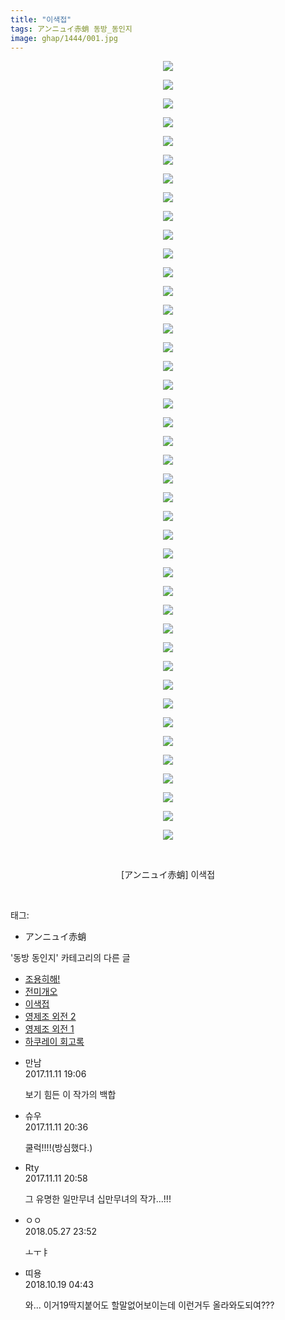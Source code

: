 ```yaml
---
title: "이색접"
tags: アンニュイ赤蛸 동방_동인지
image: ghap/1444/001.jpg
---
```

<div class="article">
<p style="text-align: center; clear: none; float: none;"><img src="{{ site.nasurl }}/ghap/1444/001.jpg"/></p>
<p style="text-align: center; clear: none; float: none;"><img src="{{ site.nasurl }}/ghap/1444/002.jpg"/></p>
<p style="text-align: center; clear: none; float: none;"><img src="{{ site.nasurl }}/ghap/1444/003.jpg"/></p>
<p style="text-align: center; clear: none; float: none;"><img src="{{ site.nasurl }}/ghap/1444/004.jpg"/></p>
<p style="text-align: center; clear: none; float: none;"><img src="{{ site.nasurl }}/ghap/1444/005.jpg"/></p>
<p style="text-align: center; clear: none; float: none;"><img src="{{ site.nasurl }}/ghap/1444/006.jpg"/></p>
<p style="text-align: center; clear: none; float: none;"><img src="{{ site.nasurl }}/ghap/1444/007.jpg"/></p>
<p style="text-align: center; clear: none; float: none;"><img src="{{ site.nasurl }}/ghap/1444/008.jpg"/></p>
<p style="text-align: center; clear: none; float: none;"><img src="{{ site.nasurl }}/ghap/1444/009.jpg"/></p>
<p style="text-align: center; clear: none; float: none;"><img src="{{ site.nasurl }}/ghap/1444/010.jpg"/></p>
<p style="text-align: center; clear: none; float: none;"><img src="{{ site.nasurl }}/ghap/1444/011.jpg"/></p>
<p style="text-align: center; clear: none; float: none;"><img src="{{ site.nasurl }}/ghap/1444/012.jpg"/></p>
<p style="text-align: center; clear: none; float: none;"><img src="{{ site.nasurl }}/ghap/1444/013.jpg"/></p>
<p style="text-align: center; clear: none; float: none;"><img src="{{ site.nasurl }}/ghap/1444/014.jpg"/></p>
<p style="text-align: center; clear: none; float: none;"><img src="{{ site.nasurl }}/ghap/1444/015.jpg"/></p>
<p style="text-align: center; clear: none; float: none;"><img src="{{ site.nasurl }}/ghap/1444/016.jpg"/></p>
<p style="text-align: center; clear: none; float: none;"><img src="{{ site.nasurl }}/ghap/1444/017.jpg"/></p>
<p style="text-align: center; clear: none; float: none;"><img src="{{ site.nasurl }}/ghap/1444/018.jpg"/></p>
<p style="text-align: center; clear: none; float: none;"><img src="{{ site.nasurl }}/ghap/1444/019.jpg"/></p>
<p style="text-align: center; clear: none; float: none;"><img src="{{ site.nasurl }}/ghap/1444/020.jpg"/></p>
<p style="text-align: center; clear: none; float: none;"><img src="{{ site.nasurl }}/ghap/1444/021.jpg"/></p>
<p style="text-align: center; clear: none; float: none;"><img src="{{ site.nasurl }}/ghap/1444/022.jpg"/></p>
<p style="text-align: center; clear: none; float: none;"><img src="{{ site.nasurl }}/ghap/1444/023.jpg"/></p>
<p style="text-align: center; clear: none; float: none;"><img src="{{ site.nasurl }}/ghap/1444/024.jpg"/></p>
<p style="text-align: center; clear: none; float: none;"><img src="{{ site.nasurl }}/ghap/1444/025.jpg"/></p>
<p style="text-align: center; clear: none; float: none;"><img src="{{ site.nasurl }}/ghap/1444/026.jpg"/></p>
<p style="text-align: center; clear: none; float: none;"><img src="{{ site.nasurl }}/ghap/1444/027.jpg"/></p>
<p style="text-align: center; clear: none; float: none;"><img src="{{ site.nasurl }}/ghap/1444/028.jpg"/></p>
<p style="text-align: center; clear: none; float: none;"><img src="{{ site.nasurl }}/ghap/1444/029.jpg"/></p>
<p style="text-align: center; clear: none; float: none;"><img src="{{ site.nasurl }}/ghap/1444/030.jpg"/></p>
<p style="text-align: center; clear: none; float: none;"><img src="{{ site.nasurl }}/ghap/1444/031.jpg"/></p>
<p style="text-align: center; clear: none; float: none;"><img src="{{ site.nasurl }}/ghap/1444/032.jpg"/></p>
<p style="text-align: center; clear: none; float: none;"><img src="{{ site.nasurl }}/ghap/1444/033.jpg"/></p>
<p style="text-align: center; clear: none; float: none;"><img src="{{ site.nasurl }}/ghap/1444/034.jpg"/></p>
<p style="text-align: center; clear: none; float: none;"><img src="{{ site.nasurl }}/ghap/1444/035.jpg"/></p>
<p style="text-align: center; clear: none; float: none;"><img src="{{ site.nasurl }}/ghap/1444/036.jpg"/></p>
<p style="text-align: center; clear: none; float: none;"><img src="{{ site.nasurl }}/ghap/1444/037.jpg"/></p>
<p style="text-align: center; clear: none; float: none;"><img src="{{ site.nasurl }}/ghap/1444/038.jpg"/></p>
<p style="text-align: center; clear: none; float: none;"><img src="{{ site.nasurl }}/ghap/1444/039.jpg"/></p>
<p style="text-align: center; clear: none; float: none;"><img src="{{ site.nasurl }}/ghap/1444/040.jpg"/></p>
<p style="text-align: center; clear: none; float: none;"><img src="{{ site.nasurl }}/ghap/1444/041.jpg"/></p>
<p style="text-align: center; clear: none; float: none;"><img src="{{ site.nasurl }}/ghap/1444/042.jpg"/></p>
<p style="text-align: center; clear: none; float: none;"><br/></p>
<p style="text-align: center; clear: none; float: none;">[アンニュイ赤蛸] 이색접</p>
<p><br/></p>
</div><div class="tagTrail">
<p>태그: </p>
<ul>
<li>アンニュイ赤蛸</li>
</ul>
</div><div class="another">
<p>'동방 동인지' 카테고리의 다른 글</p>
<ul>
<li><a href="/2016-08-09-ghap_1446">조용히해!</a></li>
<li><a href="/2016-08-09-ghap_1445">전미개오</a></li>
<li><a href="/2016-08-09-ghap_1444">이색접</a></li>
<li><a href="/2016-08-09-ghap_1443">영제조 외전 2</a></li>
<li><a href="/2016-08-09-ghap_1442">영제조 외전 1</a></li>
<li><a href="/2016-08-09-ghap_1441">하쿠레이 회고록</a></li>
</ul>
</div><div class="cb_module cb_fluid">
<div class="cb_wrt cb_profile">
<div class="comment">
<ul>
<li class="cb_thumb_off" id="comment15127318">
<div class="cb_comment_area">
<div class="cb_info_area">
<div class="cb_section">
<span class="cb_nick_name">만남</span>
</div>
<div class="cb_section">
<span class="cb_date">2017.11.11 19:06 </span>
</div>
</div>
<div class="cb_dsc_comment">
<p class="cb_dsc">
											보기 힘든 이 작가의 백합
										</p>
</div>
</div></li>
<li class="cb_thumb_off" id="comment15127368">
<div class="cb_comment_area">
<div class="cb_info_area">
<div class="cb_section">
<span class="cb_nick_name">슈우</span>
</div>
<div class="cb_section">
<span class="cb_date">2017.11.11 20:36 </span>
</div>
</div>
<div class="cb_dsc_comment">
<p class="cb_dsc">
											쿨럭!!!!(방심했다.)
										</p>
</div>
</div></li>
<li class="cb_thumb_off" id="comment15127378">
<div class="cb_comment_area">
<div class="cb_info_area">
<div class="cb_section">
<span class="cb_nick_name">Rty</span>
</div>
<div class="cb_section">
<span class="cb_date">2017.11.11 20:58 </span>
</div>
</div>
<div class="cb_dsc_comment">
<p class="cb_dsc">
											그 유명한 일만무녀 십만무녀의 작가...!!!
										</p>
</div>
</div></li>
<li class="cb_thumb_off" id="comment15262718">
<div class="cb_comment_area">
<div class="cb_info_area">
<div class="cb_section">
<span class="cb_nick_name">ㅇㅇ</span>
</div>
<div class="cb_section">
<span class="cb_date">2018.05.27 23:52 </span>
</div>
</div>
<div class="cb_dsc_comment">
<p class="cb_dsc">
											ㅗㅜㅑ
										</p>
</div>
</div></li>
<li class="cb_thumb_off" id="comment15358077">
<div class="cb_comment_area">
<div class="cb_info_area">
<div class="cb_section">
<span class="cb_nick_name">띠용</span>
</div>
<div class="cb_section">
<span class="cb_date">2018.10.19 04:43 </span>
</div>
</div>
<div class="cb_dsc_comment">
<p class="cb_dsc">
											와... 이거19딱지붙어도 할말없어보이는데 이런거두 올라와도되여???
										</p>
</div>
</div></li>
</ul>
</div>
</div><!-- commentList close -->
</div>